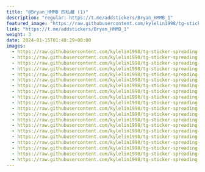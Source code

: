```yaml
---
title: "@Bryan_HMMB 的私藏 (1)"
description: "regular: https://t.me/addstickers/Bryan_HMMB_1"
featured_image: "https://raw.githubusercontent.com/kylelin1998/tg-sticker-spreading-worldwide-images/main/img/980c306c-f299-4a24-a707-82b622849948.jpg"
link: "https://t.me/addstickers/Bryan_HMMB_1"
weight: 3
date: 2024-01-15T01:48:29+08:00
images:
  - https://raw.githubusercontent.com/kylelin1998/tg-sticker-spreading-worldwide-images/main/img/980c306c-f299-4a24-a707-82b622849948.jpg
  - https://raw.githubusercontent.com/kylelin1998/tg-sticker-spreading-worldwide-images/main/img/a0102aeb-1ed9-42d1-97bf-95fed953d9c0.jpg
  - https://raw.githubusercontent.com/kylelin1998/tg-sticker-spreading-worldwide-images/main/img/6112b1df-2d23-4da9-bdfb-381e5cd6a9e7.jpg
  - https://raw.githubusercontent.com/kylelin1998/tg-sticker-spreading-worldwide-images/main/img/94f5a89a-92fe-4df9-8352-578ce0d62d28.jpg
  - https://raw.githubusercontent.com/kylelin1998/tg-sticker-spreading-worldwide-images/main/img/80d9b717-77f1-49ce-b6bc-74793202dec0.jpg
  - https://raw.githubusercontent.com/kylelin1998/tg-sticker-spreading-worldwide-images/main/img/768eded3-c160-44b4-82b1-21b276dd02dd.jpg
  - https://raw.githubusercontent.com/kylelin1998/tg-sticker-spreading-worldwide-images/main/img/a44d7734-4be9-44b7-a50f-77274e9533e3.jpg
  - https://raw.githubusercontent.com/kylelin1998/tg-sticker-spreading-worldwide-images/main/img/e0420823-e0f3-46fc-9f04-2f7e2372fc68.jpg
  - https://raw.githubusercontent.com/kylelin1998/tg-sticker-spreading-worldwide-images/main/img/4df9487d-d509-4bd3-9155-55c9f353a30e.jpg
  - https://raw.githubusercontent.com/kylelin1998/tg-sticker-spreading-worldwide-images/main/img/215fd369-3928-4c5f-a36d-f522450b7dd3.jpg
  - https://raw.githubusercontent.com/kylelin1998/tg-sticker-spreading-worldwide-images/main/img/39e9c152-d7c0-4ffc-b9da-aade170bb4f6.jpg
  - https://raw.githubusercontent.com/kylelin1998/tg-sticker-spreading-worldwide-images/main/img/2e1eefbe-5d0a-4137-8854-cc73cb879d0c.jpg
  - https://raw.githubusercontent.com/kylelin1998/tg-sticker-spreading-worldwide-images/main/img/421fb8ba-3fef-48ce-95df-5b6f92e4d6ea.jpg
  - https://raw.githubusercontent.com/kylelin1998/tg-sticker-spreading-worldwide-images/main/img/be928305-a6a8-4c54-b567-a8d59e5f8e9f.jpg
  - https://raw.githubusercontent.com/kylelin1998/tg-sticker-spreading-worldwide-images/main/img/51169421-1e85-4e20-aff1-99c63d340d28.jpg
  - https://raw.githubusercontent.com/kylelin1998/tg-sticker-spreading-worldwide-images/main/img/211b68f0-2445-4126-ae95-ba7617bc837d.jpg
  - https://raw.githubusercontent.com/kylelin1998/tg-sticker-spreading-worldwide-images/main/img/65264e84-2c1e-4520-91ef-6e08609e50be.jpg
  - https://raw.githubusercontent.com/kylelin1998/tg-sticker-spreading-worldwide-images/main/img/0bb2e2d2-5651-4fc5-9a21-da083a50d9a8.jpg
  - https://raw.githubusercontent.com/kylelin1998/tg-sticker-spreading-worldwide-images/main/img/b7b86d81-4567-455d-98a8-f4b072db8d1e.jpg
  - https://raw.githubusercontent.com/kylelin1998/tg-sticker-spreading-worldwide-images/main/img/bebdfcfb-6775-46eb-a270-712cc9071ac3.jpg
---
```


